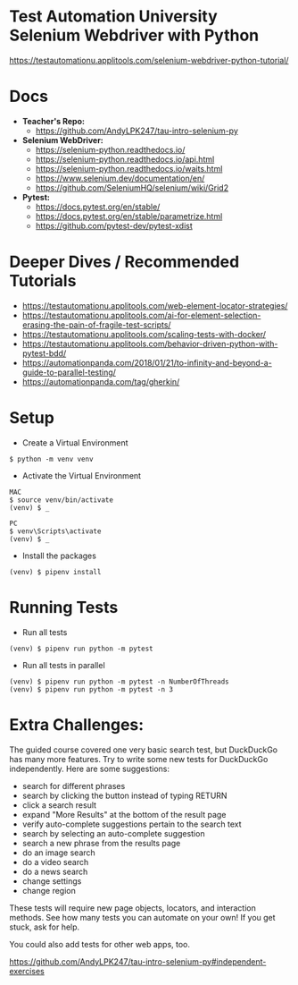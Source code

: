 # Test Automation University Selenium Webdriver with Python

https://testautomationu.applitools.com/selenium-webdriver-python-tutorial/

# Docs

- **Teacher's Repo:**
  - https://github.com/AndyLPK247/tau-intro-selenium-py
- **Selenium WebDriver:**
  - https://selenium-python.readthedocs.io/
  - https://selenium-python.readthedocs.io/api.html
  - https://selenium-python.readthedocs.io/waits.html
  - https://www.selenium.dev/documentation/en/
  - https://github.com/SeleniumHQ/selenium/wiki/Grid2
- **Pytest:**
  - https://docs.pytest.org/en/stable/
  - https://docs.pytest.org/en/stable/parametrize.html
  - https://github.com/pytest-dev/pytest-xdist

# Deeper Dives / Recommended Tutorials

- https://testautomationu.applitools.com/web-element-locator-strategies/
- https://testautomationu.applitools.com/ai-for-element-selection-erasing-the-pain-of-fragile-test-scripts/
- https://testautomationu.applitools.com/scaling-tests-with-docker/
- https://testautomationu.applitools.com/behavior-driven-python-with-pytest-bdd/
- https://automationpanda.com/2018/01/21/to-infinity-and-beyond-a-guide-to-parallel-testing/
- https://automationpanda.com/tag/gherkin/

# Setup

- Create a Virtual Environment

```
$ python -m venv venv
```

- Activate the Virtual Environment

```
MAC
$ source venv/bin/activate
(venv) $ _

PC
$ venv\Scripts\activate
(venv) $ _
```

- Install the packages

```
(venv) $ pipenv install
```

# Running Tests

- Run all tests

```
(venv) $ pipenv run python -m pytest
```

- Run all tests in parallel

```
(venv) $ pipenv run python -m pytest -n NumberOfThreads
(venv) $ pipenv run python -m pytest -n 3
```

# Extra Challenges:

The guided course covered one very basic search test, but DuckDuckGo has many more features. Try to write some new tests for DuckDuckGo independently. Here are some suggestions:

- search for different phrases
- search by clicking the button instead of typing RETURN
- click a search result
- expand "More Results" at the bottom of the result page
- verify auto-complete suggestions pertain to the search text
- search by selecting an auto-complete suggestion
- search a new phrase from the results page
- do an image search
- do a video search
- do a news search
- change settings
- change region

These tests will require new page objects, locators, and interaction methods. See how many tests you can automate on your own! If you get stuck, ask for help.

You could also add tests for other web apps, too.

https://github.com/AndyLPK247/tau-intro-selenium-py#independent-exercises
